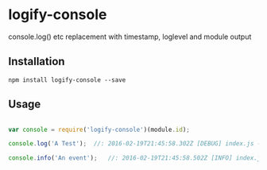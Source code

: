 # logify-console

console.log() etc replacement with timestamp, loglevel and module output


## Installation

```shell
npm install logify-console --save
```

## Usage
```js

var console = require('logify-console')(module.id);

console.log('A Test');	//: 2016-02-19T21:45:58.302Z [DEBUG] index.js - A Test

console.info('An event');	//: 2016-02-19T21:45:58.502Z [INFO] index.js - An event

```


